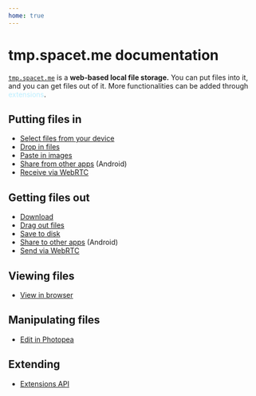 ```yaml
---
home: true
---
```


# tmp.spacet.me documentation

[`tmp.spacet.me`](https://tmp.spacet.me) is a **web-based local file storage.**
You can put files into it, and you can get files out of it.
More functionalities can be added through <span style="color: #bef">extensions</span>.

<r-grid columns=12 columns-s=6>
<r-cell span=6>

## Putting files in

- [Select files from your device](builtin-select.html)
- [Drop in files](builtin-drop.html)
- [Paste in images](builtin-paste.html)
- [Share from other apps](builtin-share-target.html) (Android)
- <span class="ext">[Receive via WebRTC](tmp-webrtc.html)</span>

</r-cell>
<r-cell span=6>

## Getting files out

- [Download](builtin-download.html)
- [Drag out files](builtin-drag.html)
- [Save to disk](builtin-save.html)
- [Share to other apps](builtin-share.html) (Android)
- <span class="ext">[Send via WebRTC](tmp-webrtc.html)</span>

</r-cell>
<r-cell span=6>

## Viewing files

- [View in browser](builtin-browser.html)

</r-cell>
<r-cell span=6>

## Manipulating files

- <span class="ext">[Edit in Photopea](tmp-photopea.html)</span>

</r-cell>
<r-cell span=6>

## Extending

- [Extensions API](extensions-api.html)

</r-cell>
</r-grid>
